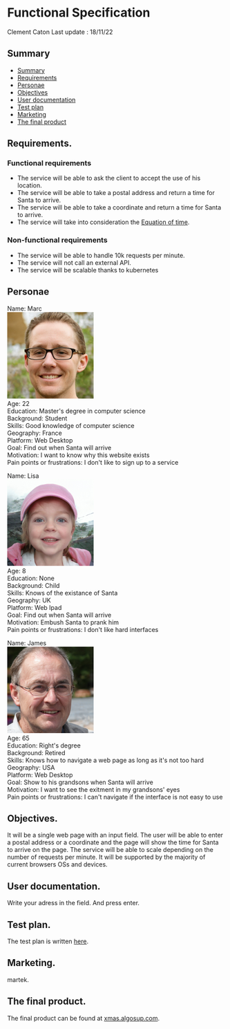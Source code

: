 # Functional Specification

Clement Caton Last update : 18/11/22

## Summary

- [Summary](#summary)
- [Requirements](#requirements)
- [Personae](#personae)
- [Objectives](#objectives)
- [User documentation](#user-documentation)
- [Test plan](#test-plan)
- [Marketing](#marketing)
- [The final product](#the-final-product)


## Requirements.

### Functional requirements

- The service will be able to ask the client to accept the use of his location.
- The service will be able to take a postal address and return a time for Santa to arrive.
- The service will be able to take a coordinate and return a time for Santa to arrive.
- The service will take into consideration the [Equation of time](https://en.wikipedia.org/wiki/Equation_of_time).

### Non-functional requirements

- The service will be able to handle 10k requests per minute.
- The service will not call an external API.
- The service will be scalable thanks to kubernetes

## Personae
<!--
https://medium.com/an-idea/persona-understanding-potential-users-e66478e64fcc
    The Important Essentials of a Persona
1 Name and Picture. The name and the picture represent the identity of the character. It make the character seems more believable. So we must find a picture that best represents our potential users.

2 Age. The persona has to have an age that represents our target group. It helps us to design our product, for example, the theme and the style of a website.
3 Education. Understanding user’s educational background helps us dictate what kind of word choice will be used on product’s content.

4 Background. The background helps us determine the users’ motivation to use our product. The background can be represented by the user’s job.

5 Skills. Understanding the skills of our persona helps us discover how technically skilled our users are and also discover the users’ pre-existing knowledge before using our product. We can find out whether the users are experts or not.

6 Geography. It makes sure that our users won’t have the cultural or geography issues with our product’s content.

7 Platform. We must understand which platforms they are using to access our product. For example, if they use iOS devices, we have to make sure that our product will be responsive on iOS devices.

8 Goal. Understanding users’ goal helps us design a product that help users to achieve their goal. If they achieve their goal through our product, they will be so pleased and frequently using our products with no doubts.

9 Motivation. It helps us to understand user’s scenario on using the product.

10 Pain points or frustrations. It help us understand what the users don’t like. By understanding it, we can design products that avoid users’ pain points as much as possible so that the product will be comfortable for users.
-->

Name: Marc<br>
<img src="./thispersondoesnotexist/dev2.jpg" alt="drawing" width="200"/><br>
Age: 22<br>
Education: Master's degree in computer science<br>
Background: Student<br>
Skills: Good knowledge of computer science<br>
Geography: France<br>
Platform: Web Desktop<br>
Goal: Find out when Santa will arrive<br>
Motivation: I want to know why this website exists<br>
Pain points or frustrations: I don't like to sign up to a service<br>

Name: Lisa<br>
<img src="./thispersondoesnotexist/kid.jpg" alt="drawing" width="200"/><br>
Age: 8<br>
Education: None<br>
Background: Child<br>
Skills: Knows of the existance of Santa<br>
Geography: UK<br>
Platform: Web Ipad<br>
Goal: Find out when Santa will arrive<br>
Motivation: Embush Santa to prank him<br>
Pain points or frustrations: I don't like hard interfaces<br>

Name: James<br>
<img src="./thispersondoesnotexist/old.jpg" alt="drawing" width="200"/><br>
Age: 65<br>
Education: Right's degree<br>
Background: Retired<br>
Skills: Knows how to navigate a web page as long as it's not too hard<br>
Geography: USA<br>
Platform: Web Desktop<br>
Goal: Show to his grandsons when Santa will arrive<br>
Motivation: I want to see the exitment in my grandsons' eyes<br>
Pain points or frustrations: I can't navigate if the interface is not easy to use<br>


## Objectives.

It will be a single web page with an input field. The user will be able to enter a postal address or a coordinate and the page will show the time for Santa to arrive on the page.
The service will be able to scale depending on the number of requests per minute.
It will be supported by the majority of current browsers OSs and devices. 

## User documentation.

Write your adress in the field. And press enter.

## Test plan.

The test plan is written [here](./Quality_Assurance\TestPlan.md).

## Marketing.

martek.

## The final product.

The final product can be found at [xmas.algosup.com](https://xmas.algosup.com/).

